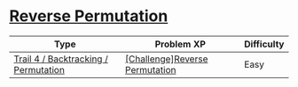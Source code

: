 # [Reverse Permutation](https://www.codetree.ai/trails/complete/curated-cards/challenge-backward-permutation)

|Type|Problem XP|Difficulty|
|---|---|---|
|[Trail 4 / Backtracking / Permutation](https://www.codetree.ai/trail-info/intermediate-low/)|[[Challenge]Reverse Permutation](https://www.codetree.ai/trails/complete/curated-cards/challenge-backward-permutation/)|Easy|

